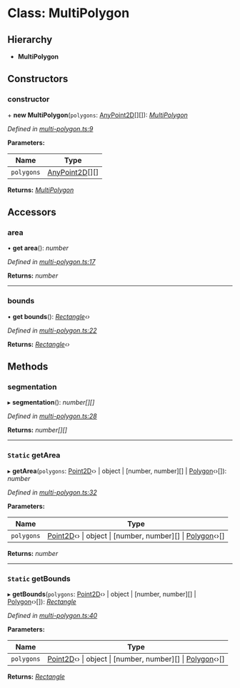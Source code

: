 # Class: MultiPolygon

## Hierarchy

* **MultiPolygon**

## Constructors

###  constructor

\+ **new MultiPolygon**(`polygons`: [AnyPoint2D](../modules/_point_.md#anypoint2d)[][]): *[MultiPolygon](_multi_polygon_.multipolygon.md)*

*Defined in [multi-polygon.ts:9](https://github.com/datatorch/geometry.js/blob/89ff6a7/src/multi-polygon.ts#L9)*

**Parameters:**

Name | Type |
------ | ------ |
`polygons` | [AnyPoint2D](../modules/_point_.md#anypoint2d)[][] |

**Returns:** *[MultiPolygon](_multi_polygon_.multipolygon.md)*

## Accessors

###  area

• **get area**(): *number*

*Defined in [multi-polygon.ts:17](https://github.com/datatorch/geometry.js/blob/89ff6a7/src/multi-polygon.ts#L17)*

**Returns:** *number*

___

###  bounds

• **get bounds**(): *[Rectangle](_rectangle_.rectangle.md)‹›*

*Defined in [multi-polygon.ts:22](https://github.com/datatorch/geometry.js/blob/89ff6a7/src/multi-polygon.ts#L22)*

**Returns:** *[Rectangle](_rectangle_.rectangle.md)‹›*

## Methods

###  segmentation

▸ **segmentation**(): *number[][]*

*Defined in [multi-polygon.ts:28](https://github.com/datatorch/geometry.js/blob/89ff6a7/src/multi-polygon.ts#L28)*

**Returns:** *number[][]*

___

### `Static` getArea

▸ **getArea**(`polygons`: [Point2D](_point_.point2d.md)‹› | object | [number, number][] | [Polygon](_polygon_.polygon.md)‹›[]): *number*

*Defined in [multi-polygon.ts:32](https://github.com/datatorch/geometry.js/blob/89ff6a7/src/multi-polygon.ts#L32)*

**Parameters:**

Name | Type |
------ | ------ |
`polygons` | [Point2D](_point_.point2d.md)‹› &#124; object &#124; [number, number][] &#124; [Polygon](_polygon_.polygon.md)‹›[] |

**Returns:** *number*

___

### `Static` getBounds

▸ **getBounds**(`polygons`: [Point2D](_point_.point2d.md)‹› | object | [number, number][] | [Polygon](_polygon_.polygon.md)‹›[]): *[Rectangle](_rectangle_.rectangle.md)*

*Defined in [multi-polygon.ts:40](https://github.com/datatorch/geometry.js/blob/89ff6a7/src/multi-polygon.ts#L40)*

**Parameters:**

Name | Type |
------ | ------ |
`polygons` | [Point2D](_point_.point2d.md)‹› &#124; object &#124; [number, number][] &#124; [Polygon](_polygon_.polygon.md)‹›[] |

**Returns:** *[Rectangle](_rectangle_.rectangle.md)*
